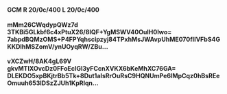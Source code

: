 #### GCM R 20/0c/400 L 20/0c/400
**mMm26CWqdypQWz7d**<br/>**3TKBi5GLkbf6c4xPtuX26/8IQF+YgMSWV40OulH0Iwo=**<br/>**7abpdBQMzOMS+P4FPYqhscipzyj84TPxhMsJWAvpUhME070fIIVFbS4GKKDlhMSZomV/ynUOyqRW/ZBu...**<br/><br/>
**vXCZwH/8AK4gL69V**<br/>**gkvMTIXOvcDz0FFoEcIGl3yFCcnXVKX6bKeMhXC76GA=**<br/>**DLEKDO5xpBKjtrBb5Tk+8Dut1aIsRrOuRsC9HQNUmPe6lMpCqz0hBsREeOmuuh653lDSzZJUh1KpRlqn...**